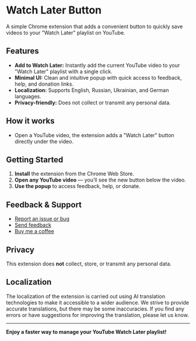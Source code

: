 # Watch Later Button

A simple Chrome extension that adds a convenient button to quickly save videos to your "Watch Later" playlist on YouTube.

## Features

- **Add to Watch Later:** Instantly add the current YouTube video to your "Watch Later" playlist with a single click.
- **Minimal UI:** Clean and intuitive popup with quick access to feedback, help, and donation links.
- **Localization:** Supports English, Russian, Ukrainian, and German languages.
- **Privacy-friendly:** Does not collect or transmit any personal data.

## How it works

- Open a YouTube video, the extension adds a "Watch Later" button directly under the video.

## Getting Started

1. **Install** the extension from the Chrome Web Store.
2. **Open any YouTube video** — you’ll see the new button below the video.
3. **Use the popup** to access feedback, help, or donate.

## Feedback & Support

- [Report an issue or bug](https://chromewebstore.google.com/detail/watch-later-button/igehcnnhegiagilpnablldbbcnjabkab/support)
- [Send feedback](https://chromewebstore.google.com/detail/watch-later-button/igehcnnhegiagilpnablldbbcnjabkab/reviews)
- [Buy me a coffee](https://www.buymeacoffee.com/pletnovalex)

## Privacy

This extension does **not** collect, store, or transmit any personal data.

## Localization

The localization of the extension is carried out using AI translation technologies to make it accessible to a wider audience. We strive to provide accurate translations, but there may be some inaccuracies. If you find any errors or have suggestions for improving the translation, please let us know.

---


**Enjoy a faster way to manage your YouTube Watch Later playlist!**
